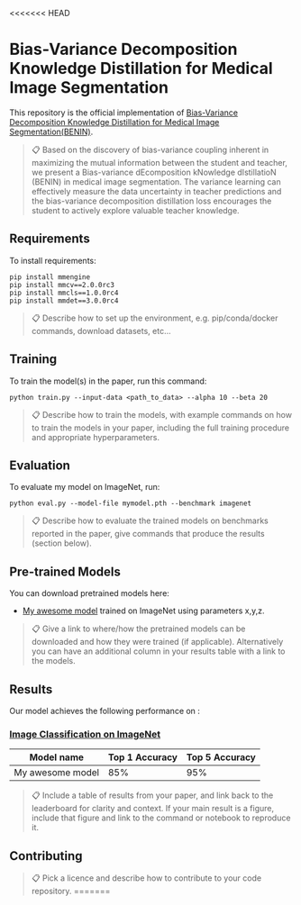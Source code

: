 <<<<<<< HEAD


# Bias-Variance Decomposition Knowledge Distillation for Medical Image Segmentation

This repository is the official implementation of [Bias-Variance Decomposition Knowledge Distillation for Medical Image Segmentation(BENIN)](https://arxiv.org/abs/2030.12345). 

>📋  Based on the discovery of bias-variance coupling inherent in maximizing the mutual information between the student and teacher, we present a Bias-variance dEcomposition kNowledge dIstillatioN (BENIN) in medical image segmentation. The variance learning can effectively measure the data uncertainty in teacher predictions and the bias-variance decomposition distillation loss encourages the student to actively explore valuable teacher knowledge.

## Requirements

To install requirements:

```setup
pip install mmengine
pip install mmcv==2.0.0rc3
pip install mmcls==1.0.0rc4
pip install mmdet==3.0.0rc4
```

>📋  Describe how to set up the environment, e.g. pip/conda/docker commands, download datasets, etc...

## Training

To train the model(s) in the paper, run this command:

```train
python train.py --input-data <path_to_data> --alpha 10 --beta 20
```

>📋  Describe how to train the models, with example commands on how to train the models in your paper, including the full training procedure and appropriate hyperparameters.

## Evaluation

To evaluate my model on ImageNet, run:

```eval
python eval.py --model-file mymodel.pth --benchmark imagenet
```

>📋  Describe how to evaluate the trained models on benchmarks reported in the paper, give commands that produce the results (section below).

## Pre-trained Models

You can download pretrained models here:

- [My awesome model](https://drive.google.com/mymodel.pth) trained on ImageNet using parameters x,y,z. 

>📋  Give a link to where/how the pretrained models can be downloaded and how they were trained (if applicable).  Alternatively you can have an additional column in your results table with a link to the models.

## Results

Our model achieves the following performance on :

### [Image Classification on ImageNet](https://paperswithcode.com/sota/image-classification-on-imagenet)

| Model name         | Top 1 Accuracy  | Top 5 Accuracy |
| ------------------ |---------------- | -------------- |
| My awesome model   |     85%         |      95%       |

>📋  Include a table of results from your paper, and link back to the leaderboard for clarity and context. If your main result is a figure, include that figure and link to the command or notebook to reproduce it. 


## Contributing

>📋  Pick a licence and describe how to contribute to your code repository. 
=======


